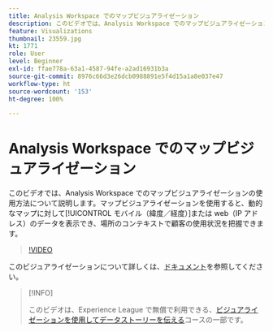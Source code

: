 ```yaml
---
title: Analysis Workspace でのマップビジュアライゼーション
description: このビデオでは、Analysis Workspace でのマップビジュアライゼーションの使用方法について説明します。マップビジュアライゼーションを使用すると、動的なマップに対してモバイル（緯度／経度）または web（IP アドレス）のデータを表示でき、場所のコンテキストで顧客の使用状況を把握できます。
feature: Visualizations
thumbnail: 23559.jpg
kt: 1771
role: User
level: Beginner
exl-id: ffae778a-63a1-4587-94fe-a2ad16931b3a
source-git-commit: 8976c66d3e26dcb0988891e5f4d15a1a8e037e47
workflow-type: ht
source-wordcount: '153'
ht-degree: 100%

---
```


# Analysis Workspace でのマップビジュアライゼーション

このビデオでは、Analysis Workspace でのマップビジュアライゼーションの使用方法について説明します。マップビジュアライゼーションを使用すると、動的なマップに対して[!UICONTROL モバイル（緯度／経度）]または web（IP アドレス）のデータを表示でき、場所のコンテキストで顧客の使用状況を把握できます。

>[!VIDEO](https://video.tv.adobe.com/v/23559/?quality=12)

このビジュアライゼーションについて詳しくは、[ドキュメント](https://experienceleague.adobe.com/docs/analytics/analyze/analysis-workspace/visualizations/map-visualization.html?lang=ja)を参照してください。

>[!INFO]
>
> このビデオは、Experience League で無償で利用できる、[ビジュアライゼーションを使用してデータストーリーを伝える](https://experienceleague.adobe.com/?recommended=Analytics-U-1-2021.1.visualizations&amp;lang=ja)コースの一部です。
